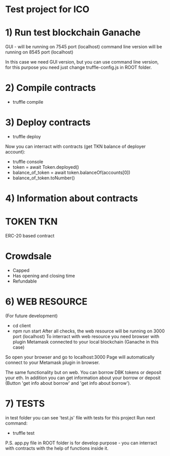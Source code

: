 # Test project for ICO

# 1) Run test blockchain Ganache
GUI - will be running on 7545 port (localhost)
command line version will be running on 8545 port (localhost)

In this case we need GUI version, but you can use command line version, for this purpose you need just change truffle-config.js in ROOT folder.

# 2) Compile contracts

- truffle compile

# 3) Deploy contracts

- truffle deploy

Now you can interract with contracts (get TKN balance of deployer account):
- truffle console
- token = await Token.deployed()
- balance_of_token = await token.balanceOf(accounts[0])
- balance_of_token.toNumber()

# 4) Information about contracts


# TOKEN TKN

ERC-20 based contract

# Crowdsale

- Capped
- Has opening and closing time
- Refundable



# 6) WEB RESOURCE
(For future development)
- cd client 
- npm run start
After all checks, the web resource will be running on 3000 port (localhost)
To interract with web resource you need browser with plugin Metamask connected to your local blockchain (Ganache in this case)

So open your browser and go to localhost:3000
Page will automatically connect to your Metamask plugin in browser.

The same functionality but on web. 
You can borrow DBK tokens or deposit your eth.
In addition you can get information about your borrow or deposit (Button 'get info about borrow' and 'get info about borrow').

# 7) TESTS
in test folder you can see 'test.js' file with tests for this project
Run next command:
- truffle test

P.S.
app.py file in ROOT folder is for develop purpose - you can interract with contracts with the help of functions inside it.
